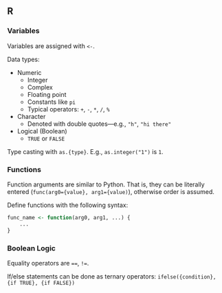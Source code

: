 ## R

### Variables

Variables are assigned with `<-`. 

Data types:
- Numeric
	- Integer
	- Complex
	- Floating point
	- Constants like `pi`
	- Typical operators: `+`, `-`, `*`, `/`, `%`
- Character
	- Denoted with double quotes—e.g., `"h"`, `"hi there"`
- Logical (Boolean)
	- `TRUE` or `FALSE`

Type casting with `as.{type}`. E.g., `as.integer("1")` is `1`. 

### Functions

Function arguments are similar to Python. That is, they can be literally entered (`func(arg0={value}, arg1={value)`), otherwise order is assumed.

Define functions with the following syntax:
```r
func_name <- function(arg0, arg1, ...) {
	...
}
```

### Boolean Logic

Equality operators are `==`, `!=`.

If/else statements can be done as ternary operators: `ifelse({condition}, {if TRUE}, {if FALSE})`
